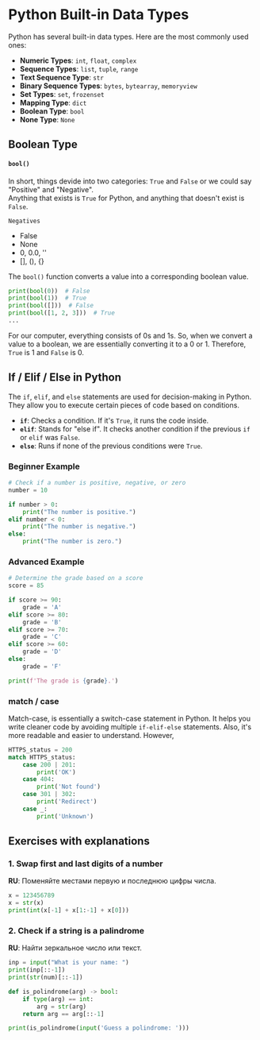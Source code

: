# Python Built-in Data Types

Python has several built-in data types. Here are the most commonly used ones:

- **Numeric Types**: `int`, `float`, `complex`
- **Sequence Types**: `list`, `tuple`, `range`
- **Text Sequence Type**: `str`
- **Binary Sequence Types**: `bytes`, `bytearray`, `memoryview`
- **Set Types**: `set`, `frozenset`
- **Mapping Type**: `dict`
- **Boolean Type**: `bool`
- **None Type**: `None`

## Boolean Type

#### `bool()`

In short, things devide into two categories: `True` and `False`  or we could say "Positive" and "Negative". <br>
Anything that exists is `True` for Python, and anything that doesn't exist is `False`.

```Negatives```
- False
- None
- 0,  0.0,  ''
- [], (), {}


The `bool()` function converts a value into a corresponding boolean value.

```python
print(bool(0))  # False
print(bool(1))  # True
print(bool([]))  # False
print(bool([1, 2, 3]))  # True
...
```

For our computer, everything consists of 0s and 1s. So, when we convert a value to a boolean, we are essentially converting it to a 0 or 1. Therefore, `True` is 1 and `False` is 0.



## If / Elif / Else in Python

The `if`, `elif`, and `else` statements are used for decision-making in Python. They allow you to execute certain pieces of code based on conditions.

- **`if`**: Checks a condition. If it's `True`, it runs the code inside.
- **`elif`**: Stands for "else if". It checks another condition if the previous `if` or `elif` was `False`.
- **`else`**: Runs if none of the previous conditions were `True`.


### Beginner Example

```python
# Check if a number is positive, negative, or zero
number = 10

if number > 0:
    print("The number is positive.")
elif number < 0:
    print("The number is negative.")
else:
    print("The number is zero.")
```

### Advanced Example
```python
# Determine the grade based on a score
score = 85

if score >= 90:
    grade = 'A'
elif score >= 80:
    grade = 'B'
elif score >= 70:
    grade = 'C'
elif score >= 60:
    grade = 'D'
else:
    grade = 'F'

print(f'The grade is {grade}.')
```



### match / case

Match-case, is essentially a switch-case statement in Python. It helps you write cleaner code by avoiding multiple `if-elif-else` statements. Also, it's more readable and easier to understand. However, 

```python
HTTPS_status = 200
match HTTPS_status:
    case 200 | 201:
        print('OK')
    case 404:
        print('Not found')
    case 301 | 302:
        print('Redirect')
    case _:
        print('Unknown')
```

## Exercises with explanations

### 1. Swap first and last digits of a number

**RU**: Поменяйте местами первую и последнюю цифры числа.

```python
x = 123456789
x = str(x)
print(int(x[-1] + x[1:-1] + x[0]))
```

### 2. Check if a string is a palindrome

**RU**:  Найти зеркальное число или текст.
```python
inp = input("What is your name: ")
print(inp[::-1])
print(str(num)[::-1])
```

```python
def is_polindrome(arg) -> bool:
    if type(arg) == int:
        arg = str(arg)
    return arg == arg[::-1]

print(is_polindrome(input('Guess a polindrome: ')))
```
